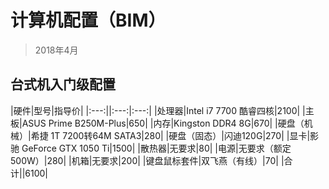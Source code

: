 # 计算机配置（BIM）
> 2018年4月

## 台式机入门级配置
|硬件|型号|指导价|
|:---:||:---:|:---:|
|处理器|Intel i7 7700 酷睿四核|2100|
|主板|ASUS Prime B250M-Plus|650|
|内存|Kingston  DDR4  8G|670|
|硬盘（机械）|希捷 1T 7200转64M SATA3|280|
|硬盘（固态）|闪迪120G|270|
|显卡|影驰 GeForce GTX 1050 Ti|1500|
|散热器|无要求|80|
|电源|无要求（额定500W）|280|
|机箱|无要求|200|
|键盘鼠标套件|双飞燕（有线）|70|
|合计||6100|